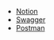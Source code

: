 - [Notion](https://www.notion.so/README-MD-168881a79f0d805597b9c4bf06be4eae)
- [Swagger](http://haisia-concertly.duckdns.org/)
- [Postman](documents/concertly.postman_collection.json)

